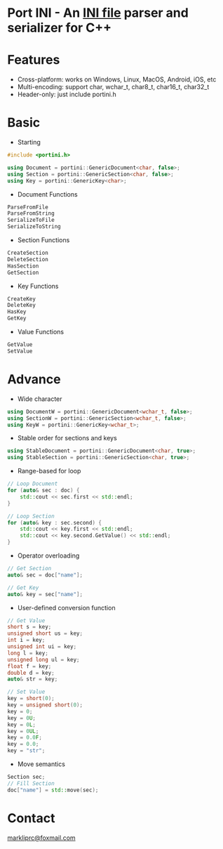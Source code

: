 # Port INI - An [INI file](https://en.wikipedia.org/wiki/INI_file) parser and serializer for C++

# Features
* Cross-platform: works on Windows, Linux, MacOS, Android, iOS, etc
* Multi-encoding: support char, wchar_t, char8_t, char16_t, char32_t
* Header-only: just include portini.h

# Basic
* Starting
```CPP
#include <portini.h>

using Document = portini::GenericDocument<char, false>;
using Section = portini::GenericSection<char, false>;
using Key = portini::GenericKey<char>;
```

* Document Functions
```CPP
ParseFromFile
ParseFromString
SerializeToFile
SerializeToString
```

* Section Functions
```CPP
CreateSection
DeleteSection
HasSection
GetSection
```

* Key Functions
```CPP
CreateKey
DeleteKey
HasKey
GetKey
```

* Value Functions
```CPP
GetValue
SetValue
```

# Advance
* Wide character
```CPP
using DocumentW = portini::GenericDocument<wchar_t, false>;
using SectionW = portini::GenericSection<wchar_t, false>;
using KeyW = portini::GenericKey<wchar_t>;
```

* Stable order for sections and keys
```CPP
using StableDocument = portini::GenericDocument<char, true>;
using StableSection = portini::GenericSection<char, true>;
```

* Range-based for loop
```CPP
// Loop Document
for (auto& sec : doc) {
    std::cout << sec.first << std::endl;
}

// Loop Section
for (auto& key : sec.second) {
    std::cout << key.first << std::endl;
    std::cout << key.second.GetValue() << std::endl;
}
```

* Operator overloading
```CPP
// Get Section
auto& sec = doc["name"];

// Get Key
auto& key = sec["name"];
```

* User-defined conversion function
```CPP
// Get Value
short s = key;
unsigned short us = key;
int i = key;
unsigned int ui = key;
long l = key;
unsigned long ul = key;
float f = key;
double d = key;
auto& str = key;

// Set Value
key = short(0);
key = unsigned short(0);
key = 0;
key = 0U;
key = 0L;
key = 0UL;
key = 0.0F;
key = 0.0;
key = "str";
```

* Move semantics
```CPP
Section sec;
// Fill Section
doc["name"] = std::move(sec);
```

# Contact
[markliprc@foxmail.com](mailto://markliprc@foxmail.com)
